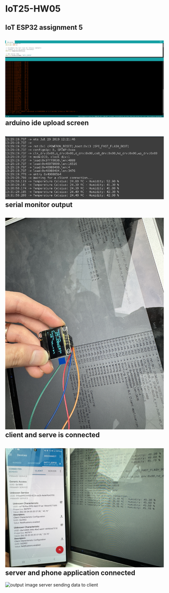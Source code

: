 # IoT25-HW05
IoT ESP32 assignment 5
---
![output image](arduinoscreen.png)
arduino ide upload screen
---
![output image](serialmonitoroutput.png)
serial monitor output
---
![output image](client_server_connected.png)
client and serve is connected
---
![picture](server_phone_connected.png)
server and phone application connected
---
![output image](output2.gif)
server sending data to client
